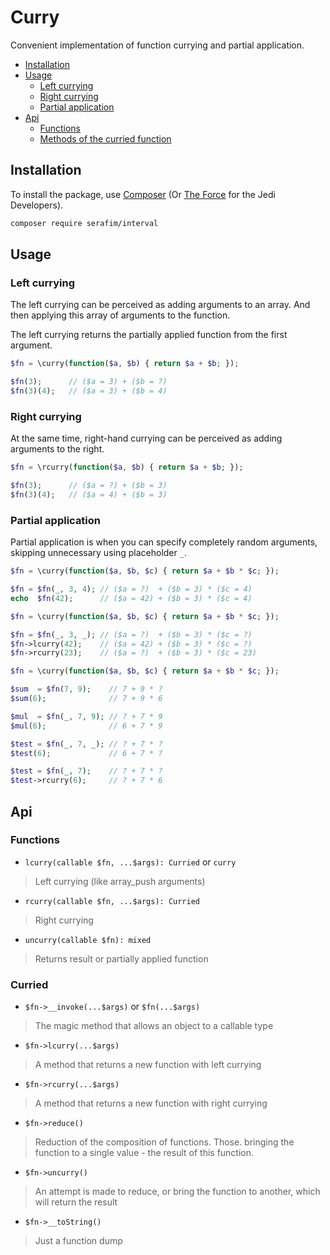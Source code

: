 # Curry

Convenient implementation of function 
currying and partial application.

- [Installation](#installation)
- [Usage](#usage)
    - [Left currying](#left-currying)
    - [Right currying](#right-currying)
    - [Partial application](#partial-application)
- [Api](#api)
    - [Functions](#functions)
    - [Methods of the curried function](#curried)
    

## Installation

To install the package, use [Composer](https://getcomposer.org/doc/) 
(Or [The Force](https://www.youtube.com/watch?v=o2we_B6hDrY) for the Jedi Developers).

```bash
composer require serafim/interval
```

## Usage

### Left currying

The left currying can be perceived as adding arguments to an array. 
And then applying this array of arguments to the function.


The left currying returns the partially applied function 
from the first argument.

```php
$fn = \curry(function($a, $b) { return $a + $b; });

$fn(3);      // ($a = 3) + ($b = ?)
$fn(3)(4);   // ($a = 3) + ($b = 4)
```

### Right currying

At the same time, right-hand currying can be 
perceived as adding arguments to the right.

```php
$fn = \rcurry(function($a, $b) { return $a + $b; });

$fn(3);      // ($a = ?) + ($b = 3)
$fn(3)(4);   // ($a = 4) + ($b = 3)
```

### Partial application

Partial application is when you can specify completely 
random arguments, skipping unnecessary using placeholder `_`.

```php
$fn = \curry(function($a, $b, $c) { return $a + $b * $c; });

$fn = $fn(_, 3, 4); // ($a = ?)  + ($b = 3) * ($c = 4)
echo  $fn(42);      // ($a = 42) + ($b = 3) * ($c = 4)
```

```php
$fn = \curry(function($a, $b, $c) { return $a + $b * $c; });

$fn = $fn(_, 3, _); // ($a = ?)  + ($b = 3) * ($c = ?)
$fn->lcurry(42);    // ($a = 42) + ($b = 3) * ($c = ?)
$fn->rcurry(23);    // ($a = ?)  + ($b = 3) * ($c = 23)
```

```php
$fn = \curry(function($a, $b, $c) { return $a + $b * $c; });

$sum  = $fn(7, 9);    // 7 + 9 * ?
$sum(6);              // 7 + 9 * 6 

$mul  = $fn(_, 7, 9); // ? + 7 * 9
$mul(6);              // 6 + 7 * 9

$test = $fn(_, 7, _); // ? + 7 * ?
$test(6);             // 6 + 7 * ? 

$test = $fn(_, 7);    // ? + 7 * ?
$test->rcurry(6);     // ? + 7 * 6 
```

## Api

### Functions

- `lcurry(callable $fn, ...$args): Curried` or `curry`
> Left currying (like array_push arguments)

- `rcurry(callable $fn, ...$args): Curried` 
> Right currying

- `uncurry(callable $fn): mixed`
> Returns result or partially applied function


### Curried

- `$fn->__invoke(...$args)` or `$fn(...$args)`
> The magic method that allows an object to a callable type

- `$fn->lcurry(...$args)`
> A method that returns a new function with left currying

- `$fn->rcurry(...$args)`
> A method that returns a new function with right currying

- `$fn->reduce()`
> Reduction of the composition of functions. Those. bringing the function to a single value - the result of this function.

- `$fn->uncurry()`
> An attempt is made to reduce, or bring the function to another, which will return the result

- `$fn->__toString()`
> Just a function dump
